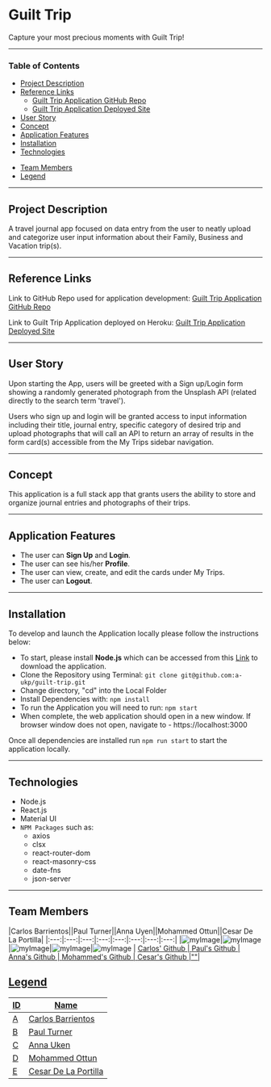 # Guilt Trip

Capture your most precious moments with Guilt Trip!

---
### Table of Contents

- [Project Description](#project-description)
- [Reference Links](#reference-links)
  - [Guilt Trip Application GitHub Repo](https://github.com/a-ukp/guilt-trip)
  - [Guilt Trip Application Deployed Site]()
- [User Story](#user-story)
- [Concept](#concept)
- [Application Features](#application-features)
- [Installation](#installation)
- [Technologies](#technologies)
<!-- - [Future Development](#future-development) -->
- [Team Members](#team-members)
- [Legend](#legend)

---
## Project Description

A travel journal app focused on data entry from the user to neatly upload and categorize user input information about their Family, Business and Vacation trip(s).

---
## Reference Links

Link to GitHub Repo used for application development:
[Guilt Trip Application GitHub Repo](https://github.com/a-ukp/guilt-trip)

Link to Guilt Trip Application deployed on Heroku:
[Guilt Trip Application Deployed Site]()

---
## User Story

Upon starting the App, users will be greeted with a Sign up/Login form showing a randomly generated photograph from the Unsplash API (related directly to the search term 'travel').

Users who sign up and login will be granted access to input information including their title, journal entry, specific category of desired trip and upload photographs that will call an API to return an array of results in the form card(s) accessible from the My Trips sidebar navigation.

---
## Concept

This application is a full stack app that grants users the ability to store and organize journal entries and photographs of their trips.

---
## Application Features

- The user can **Sign Up** and **Login**.
- The user can see his/her **Profile**.
- The user can view, create, and edit the cards under My Trips.
- The user can **Logout**.

---
## Installation

To develop and launch the Application locally please follow the instructions below:
- To start, please install **Node.js** which can be accessed from this [Link](https://nodejs.org/en/) to download the application.
- Clone the Repository using Terminal: `git clone git@github.com:a-ukp/guilt-trip.git`
- Change directory, "cd" into the Local Folder
- Install Dependencies with: `npm install`
- To run the Application you will need to run: `npm start`
- When complete, the web application should open in a new window. If browser window does not open, navigate to - https://localhost:3000 

Once all dependencies are installed run `npm run start` to start the application locally. 

---
## Technologies

- Node.js
- React.js
- Material UI
- `NPM Packages` such as:
  - axios
  - clsx
  - react-router-dom
  - react-masonry-css
  - date-fns
  - json-server

---
<!-- ## Future Development

For **future** project development, we would like to add the following features to the Application:
- 

--- -->
## Team Members

|Carlos Barrientos||Paul Turner||Anna Uyen||Mohammed Ottun||Cesar De La Portilla|
|:---:|:---:|:---:|:---:|:---:|:---:|:---:|:---:|
|![myImage](https://avatars.githubusercontent.com/u/78119609?v=4)|![myImage](https://avatars.githubusercontent.com/u/78170157?v=4)|![myImage](https://avatars.githubusercontent.com/u/79038087?v=4)|![myImage](https://avatars.githubusercontent.com/u/4733426?v=4)|![myImage](https://avatars.githubusercontent.com/u/77466119?v=4)
| <a href="https://github.com/WitnessMyHands" target="_blank">Carlos' Github | <a href="https://github.com/Pgturn68" target="_blank">Paul's Github | <a href="https://github.com/a-ukp" target="_blank">Anna's Github | <a href="https://github.com/MohammedOttun" target="_blank">Mohammed's Github | <a href="https://github.com/DLP713" target="_blank">Cesar's Github |""|
  
 ## Legend

|ID  |Name  |
|---------|----|
|A     |Carlos Barrientos|
|B     |Paul Turner|
|C     |Anna Uken|
|D     |Mohammed Ottun|
|E     |Cesar De La Portilla|
